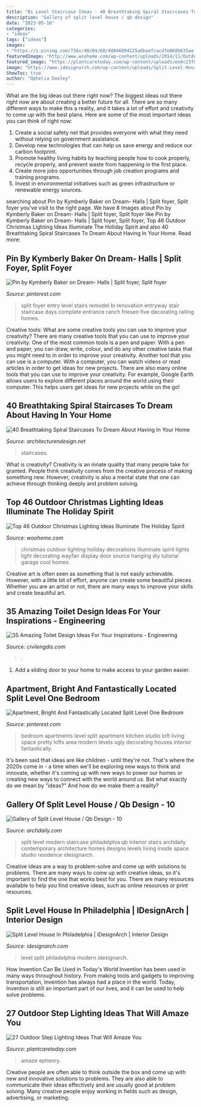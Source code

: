 ```yaml
---
title: "Bi Level Staircase Ideas - 40 Breathtaking Spiral Staircases To Dream About Having In Your Home"
description: "Gallery of split level house / qb design"
date: "2023-05-16"
categories:
- "ideas"
tags: ["ideas"]
images:
- "https://i.pinimg.com/736x/40/04/60/40046094125a6baefcacdfe060b635ae.jpg"
featuredImage: "http://www.woohome.com/wp-content/uploads/2014/11/Outdoor-Christmas-Lighting-Decorations-9.jpg"
featured_image: "https://plantcaretoday.com/wp-content/uploads/ee6c23f00cfc64aa9a901d3244e1d12a.jpg"
image: "https://www.idesignarch.com/wp-content/uploads/Split-Level-House_1.jpg"
ShowToc: true
author: "Ophelia Dooley"
---
```



What are the big ideas out there right now?
The biggest ideas out there right now are about creating a better future for all. There are so many different ways to make this a reality, and it takes a lot of effort and creativity to come up with the best plans. Here are some of the most important ideas you can think of right now:
1. Create a social safety net that provides everyone with what they need without relying on government assistance.
2. Develop new technologies that can help us save energy and reduce our carbon footprint. 
3. Promote healthy living habits by teaching people how to cook properly, recycle properly, and prevent waste from happening in the first place. 
4. Create more jobs opportunities through job creation programs and training programs. 
5. Invest in environmental initiatives such as green infrastructure or renewable energy sources.

	

		
searching about Pin by Kymberly Baker on Dream- Halls | Split foyer, Split foyer you've visit to the right page. We have 8 Images about Pin by Kymberly Baker on Dream- Halls | Split foyer, Split foyer like Pin by Kymberly Baker on Dream- Halls | Split foyer, Split foyer, Top 46 Outdoor Christmas Lighting Ideas Illuminate The Holiday Spirit and also 40 Breathtaking Spiral Staircases To Dream About Having In Your Home. Read more:
		
    
## Pin By Kymberly Baker On Dream- Halls | Split Foyer, Split Foyer

<img loading=lazy src="https://i.pinimg.com/736x/40/04/60/40046094125a6baefcacdfe060b635ae.jpg" onerror="this.onerror=null;this.src='https://tse1.mm.bing.net/th?id=OIP.kGHSUYcRdDX75ui-SVTdcQHaJ3&amp;pid=15.1';" alt="Pin by Kymberly Baker on Dream- Halls | Split foyer, Split foyer">

_Source: pinterest.com_

>split foyer entry level stairs remodel bi renovation entryway stair staircase days complete entrance ranch friesen five decorating railing homes. 

	

Creative tools: What are some creative tools you can use to improve your creativity?
There are many creative tools that you can use to improve your creativity. One of the most common tools is a pen and paper. With a pen and paper, you can draw, write, colour, and do any other creative tasks that you might need to in order to improve your creativity. Another tool that you can use is a computer. With a computer, you can watch videos or read articles in order to get ideas for new projects. There are also many online tools that you can use to improve your creativity. For example, Google Earth allows users to explore different places around the world using their computer. This helps users get ideas for new projects while on the go!

    
## 40 Breathtaking Spiral Staircases To Dream About Having In Your Home

<img loading=lazy src="https://cdn.architecturendesign.net/wp-content/uploads/2016/01/AD-Breathtaking-Spiral-Staircase-Designs-37.jpg" onerror="this.onerror=null;this.src='https://tse3.mm.bing.net/th?id=OIP.s-fIb1FTvNAD0kQ4AnNEhQHaLH&amp;pid=15.1';" alt="40 Breathtaking Spiral Staircases To Dream About Having In Your Home">

_Source: architecturendesign.net_

>staircases. 

	

What is creativity?
Creativity is an innate quality that many people take for granted. People think creativity comes from the creative process of making something new. However, creativity is also a mental state that one can achieve through thinking deeply and problem solving.

    
## Top 46 Outdoor Christmas Lighting Ideas Illuminate The Holiday Spirit

<img loading=lazy src="http://www.woohome.com/wp-content/uploads/2014/11/Outdoor-Christmas-Lighting-Decorations-9.jpg" onerror="this.onerror=null;this.src='https://tse2.mm.bing.net/th?id=OIP.X90XZwOYSMev2u4bE02itgHaHa&amp;pid=15.1';" alt="Top 46 Outdoor Christmas Lighting Ideas Illuminate The Holiday Spirit">

_Source: woohome.com_

>christmas outdoor lighting holiday decorations illuminate spirit lights light decorating wayfair display door source hanging diy tutorial garage cool homes. 

	

Creative art is often seen as something that is not easily achievable. However, with a little bit of effort, anyone can create some beautiful pieces. Whether you are an artist or not, there are many ways to improve your skills and create beautiful art.

    
## 35 Amazing Toilet Design Ideas For Your Inspirations - Engineering

<img loading=lazy src="https://civilengdis.com/wp-content/uploads/2020/12/8964post-194-0-83152800-1441116978.jpg" onerror="this.onerror=null;this.src='https://tse3.mm.bing.net/th?id=OIP.fOWjTttcmATJOYXlTMDiwAHaJ4&amp;pid=15.1';" alt="35 Amazing Toilet Design Ideas For Your Inspirations - Engineering">

_Source: civilengdis.com_

>. 

	

1. Add a sliding door to your home to make access to your garden easier.

    
## Apartment, Bright And Fantastically Located Split Level One Bedroom

<img loading=lazy src="https://i.pinimg.com/736x/31/34/d8/3134d8f1a93f6e48759cebb2b5a65829--lofts-studio-studio-apartments.jpg" onerror="this.onerror=null;this.src='https://tse2.mm.bing.net/th?id=OIP.17bwFDQiXV3dpo6oL0ufaQHaFm&amp;pid=15.1';" alt="Apartment, Bright And Fantastically Located Split Level One Bedroom">

_Source: pinterest.com_

>bedroom apartments level split apartment kitchen studio loft living space pretty lofts area modern levels ugly decorating houses interior fantastically. 

	

It's been said that ideas are like children - until they're not. That's where the 2020s come in - a time when we'll be exploring new ways to think and innovate, whether it's coming up with new ways to power our homes or creating new ways to connect with the world around us. But what exactly do we mean by "ideas?" And how do we make them a reality?

    
## Gallery Of Split Level House / Qb Design - 10

<img loading=lazy src="https://images.adsttc.com/media/images/5008/7661/28ba/0d50/da00/096e/large_jpg/stringio.jpg?1360754717" onerror="this.onerror=null;this.src='https://tse1.mm.bing.net/th?id=OIP.LRWresnPj9qYu364ofkMIwHaJ4&amp;pid=15.1';" alt="Gallery of Split Level House / Qb Design - 10">

_Source: archdaily.com_

>split level modern staircase philadelphia qb interior stairs archdaily contemporary architecture homes designs levels living inside space studio residence idesignarch. 

	

Creative ideas are a way to problem-solve and come up with solutions to problems. There are many ways to come up with creative ideas, so it's important to find the one that works best for you. There are many resources available to help you find creative ideas, such as online resources or print resources.

    
## Split Level House In Philadelphia | IDesignArch | Interior Design

<img loading=lazy src="https://www.idesignarch.com/wp-content/uploads/Split-Level-House_1.jpg" onerror="this.onerror=null;this.src='https://tse3.mm.bing.net/th?id=OIP.U6Xw7vh2GOCJZ6gkC2visQHaFp&amp;pid=15.1';" alt="Split Level House In Philadelphia | iDesignArch | Interior Design">

_Source: idesignarch.com_

>level split philadelphia modern idesignarch. 

	

How Invention Can Be Used in Today's World
Invention has been used in many ways throughout history. From making tools and gadgets to improving transportation, Invention has always had a place in the world. Today, Invention is still an important part of our lives, and it can be used to help solve problems.

    
## 27 Outdoor Step Lighting Ideas That Will Amaze You

<img loading=lazy src="https://plantcaretoday.com/wp-content/uploads/ee6c23f00cfc64aa9a901d3244e1d12a.jpg" onerror="this.onerror=null;this.src='https://tse3.mm.bing.net/th?id=OIP.xCUieUOGjjaBJytVMjOJNgHaGk&amp;pid=15.1';" alt="27 Outdoor Step Lighting Ideas That Will Amaze You">

_Source: plantcaretoday.com_

>amaze ephenry. 

	

Creative people are often able to think outside the box and come up with new and innovative solutions to problems. They are also able to communicate their ideas effectively and are usually good at problem solving. Many creative people enjoy working in fields such as design, advertising, or marketing.

